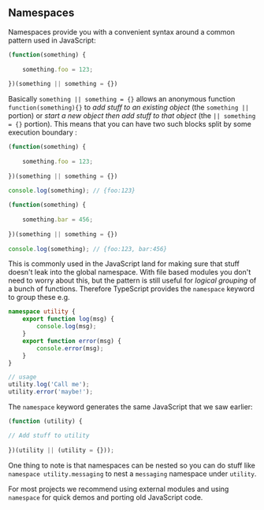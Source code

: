 ## Namespaces
Namespaces provide you with a convenient syntax around a common pattern used in JavaScript: 

```ts
(function(something) {
    
    something.foo = 123;
    
})(something || something = {})
```

Basically `something || something = {}` allows an anonymous function `function(something){}` to *add stuff to an existing object* (the `something ||` portion) or *start a new object then add stuff to that object* (the `|| something = {}` portion). This means that you can have two such blocks split by some execution boundary : 
    
```ts
(function(something) {
    
    something.foo = 123;
    
})(something || something = {})
    
console.log(something); // {foo:123}

(function(something) {
    
    something.bar = 456;
    
})(something || something = {})
    
console.log(something); // {foo:123, bar:456}

```

This is commonly used in  the JavaScript land for making sure that stuff doesn't leak into the global namespace. With file based modules you don't need to worry about this, but the pattern is still useful for *logical grouping* of a bunch of functions. Therefore TypeScript provides the `namespace` keyword to group these e.g. 

```ts
namespace utility {
    export function log(msg) {
        console.log(msg);
    }
    export function error(msg) {
        console.error(msg);
    }
}

// usage
utility.log('Call me');
utility.error('maybe!');
```
The `namespace` keyword generates the same JavaScript that we saw earlier: 

```ts
(function (utility) {

// Add stuff to utility
    
})(utility || (utility = {}));    
```

One thing to note is that namespaces can be nested so you can do stuff like `namespace utility.messaging` to nest a `messaging` namespace under `utility`.

For most projects we recommend using external modules and using `namespace` for quick demos and porting old JavaScript code.

